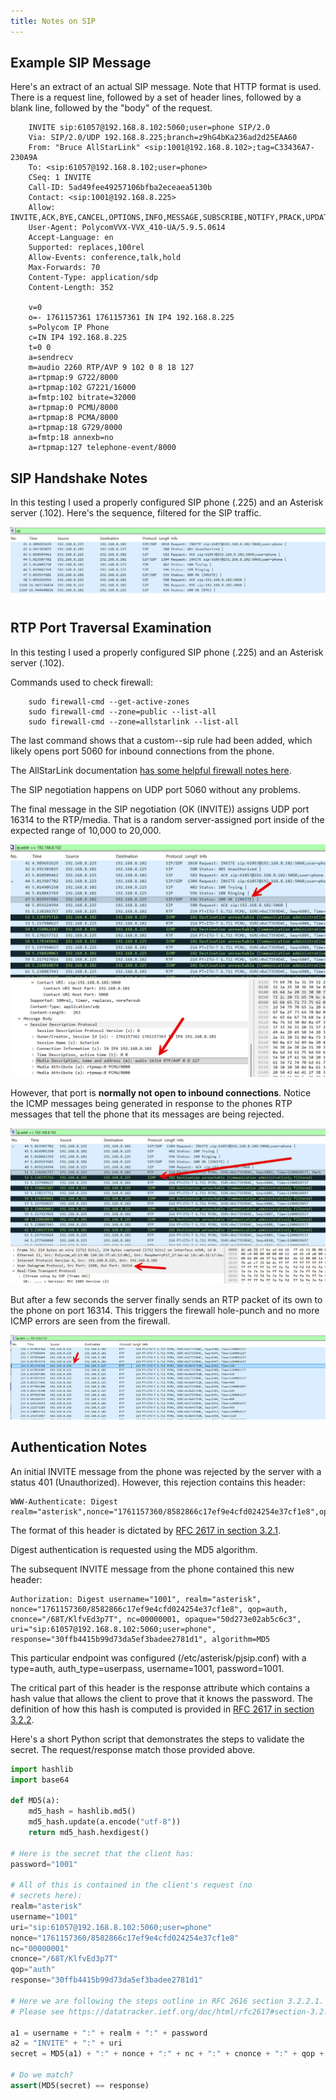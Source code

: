 ```yaml
---
title: Notes on SIP
---
```


## Example SIP Message

Here's an extract of an actual SIP message. Note that HTTP format is used.
There is a request line, followed by a set of header lines, followed by
a blank line, followed by the "body" of the request.

        INVITE sip:61057@192.168.8.102:5060;user=phone SIP/2.0
        Via: SIP/2.0/UDP 192.168.8.225;branch=z9hG4bKa236ad2d25EAA60
        From: "Bruce AllStarLink" <sip:1001@192.168.8.102>;tag=C33436A7-230A9A
        To: <sip:61057@192.168.8.102;user=phone>
        CSeq: 1 INVITE
        Call-ID: 5ad49fee49257106bfba2eceaea5130b
        Contact: <sip:1001@192.168.8.225>
        Allow: INVITE,ACK,BYE,CANCEL,OPTIONS,INFO,MESSAGE,SUBSCRIBE,NOTIFY,PRACK,UPDATE,REFER
        User-Agent: PolycomVVX-VVX_410-UA/5.9.5.0614
        Accept-Language: en
        Supported: replaces,100rel
        Allow-Events: conference,talk,hold
        Max-Forwards: 70
        Content-Type: application/sdp
        Content-Length: 352

        v=0
        o=- 1761157361 1761157361 IN IP4 192.168.8.225
        s=Polycom IP Phone
        c=IN IP4 192.168.8.225
        t=0 0
        a=sendrecv
        m=audio 2260 RTP/AVP 9 102 0 8 18 127
        a=rtpmap:9 G722/8000
        a=rtpmap:102 G7221/16000
        a=fmtp:102 bitrate=32000
        a=rtpmap:0 PCMU/8000
        a=rtpmap:8 PCMA/8000
        a=rtpmap:18 G729/8000
        a=fmtp:18 annexb=no
        a=rtpmap:127 telephone-event/8000

## SIP Handshake Notes

In this testing I used a properly configured SIP phone (.225) and an Asterisk 
server (.102). Here's the sequence, filtered for the SIP traffic.

![Capture 4](/assets/images/sip-capture-4.jpg)

## RTP Port Traversal Examination

In this testing I used a properly configured SIP phone (.225) and an Asterisk 
server (.102).

Commands used to check firewall:

        sudo firewall-cmd --get-active-zones
        sudo firewall-cmd --zone=public --list-all
        sudo firewall-cmd --zone=allstarlink --list-all

The last command shows that a custom--sip rule had been added, which likely opens
port 5060 for inbound connections from the phone.

The AllStarLink documentation [has some helpful firewall notes here](https://allstarlink.github.io/pi/cockpit-firewall/).

The SIP negotiation happens on UDP port 5060 without any problems.

The final message in the SIP negotiation (OK (INVITE)) assigns UDP port 16314 
to the RTP/media. That is a random server-assigned port inside of the expected 
range of 10,000 to 20,000.

![Capture 2](/assets/images/sip-capture-2.jpg)

However, that port is **normally 
not open to inbound connections**. Notice the ICMP messages being generated 
in response to the phones RTP messages that 
tell the phone that its messages are being rejected.

![Capture 1](/assets/images/sip-capture-1.jpg)

But after a few seconds the server finally sends an RTP packet of its own 
to the phone on port 16314. This triggers the firewall hole-punch and no more 
ICMP errors are seen from the firewall.

![Capture 3](/assets/images/sip-capture-3.jpg)

## Authentication Notes

An initial INVITE message from the phone was rejected by the server with a 
status 401 (Unauthorized). However, this rejection contains this header:

```
WWW-Authenticate: Digest realm="asterisk",nonce="1761157360/8582866c17ef9e4cfd024254e37cf1e8",opaque="50d273e02ab5c6c3",algorithm=MD5,qop="auth"
```

The format of this header is dictated by [RFC 2617 in section 3.2.1](https://datatracker.ietf.org/doc/html/rfc2617#section-3.2.1).

Digest authentication is requested using the MD5 algorithm.

The subsequent INVITE message from the phone contained this new header:

```
Authorization: Digest username="1001", realm="asterisk", nonce="1761157360/8582866c17ef9e4cfd024254e37cf1e8", qop=auth, cnonce="/68T/KlfvEd3p7T", nc=00000001, opaque="50d273e02ab5c6c3", uri="sip:61057@192.168.8.102:5060;user=phone", response="30ffb4415b99d73da5ef3badee2781d1", algorithm=MD5
```

This particular endpoint was configured (/etc/asterisk/pjsip.conf) with a 
type=auth, auth_type=userpass, username=1001, password=1001.

The critical part of this header is the response attribute which contains
a hash value that allows the client to prove that it knows the password. The 
definition of 
how this hash is computed is provided in [RFC 2617 in section 3.2.2](https://datatracker.ietf.org/doc/html/rfc2617#section-3.2.2).

Here's a short Python script that demonstrates the steps to validate
the secret. The request/response match those provided above.

```python
import hashlib
import base64

def MD5(a):
    md5_hash = hashlib.md5()
    md5_hash.update(a.encode("utf-8"))
    return md5_hash.hexdigest()

# Here is the secret that the client has:
password="1001"

# All of this is contained in the client's request (no 
# secrets here):
realm="asterisk"
username="1001"
uri="sip:61057@192.168.8.102:5060;user=phone"
nonce="1761157360/8582866c17ef9e4cfd024254e37cf1e8"
nc="00000001"
cnonce="/68T/KlfvEd3p7T"
qop="auth"
response="30ffb4415b99d73da5ef3badee2781d1"

# Here we are following the steps outline in RFC 2616 section 3.2.2.1.
# Please see https://datatracker.ietf.org/doc/html/rfc2617#section-3.2.2.1

a1 = username + ":" + realm + ":" + password
a2 = "INVITE" + ":" + uri
secret = MD5(a1) + ":" + nonce + ":" + nc + ":" + cnonce + ":" + qop + ":" + MD5(a2)

# Do we match?
assert(MD5(secret) == response)
```



